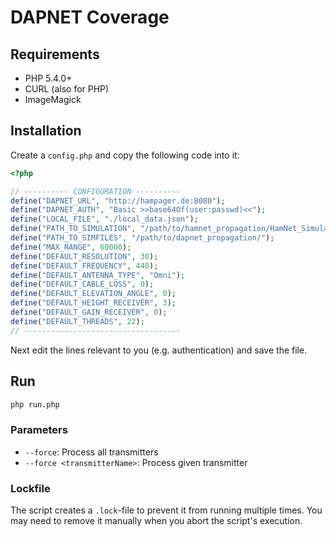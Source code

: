 # DAPNET Coverage

## Requirements
* PHP 5.4.0+
* CURL (also for PHP)
* ImageMagick

## Installation
Create a `config.php` and copy the following code into it:
```php
<?php

// ---------- CONFIGURATION ----------
define("DAPNET_URL", "http://hampager.de:8080");
define("DAPNET_AUTH", "Basic >>base64Of(user:passwd)<<");
define("LOCAL_FILE", "./local_data.json");
define("PATH_TO_SIMULATION", "/path/to/hamnet_propagation/HamNet_Simulation");
define("PATH_TO_SIMFILES", "/path/to/dapnet_propagation/");
define("MAX_RANGE", 60000);
define("DEFAULT_RESOLUTION", 30);
define("DEFAULT_FREQUENCY", 440);
define("DEFAULT_ANTENNA_TYPE", "Omni");
define("DEFAULT_CABLE_LOSS", 0);
define("DEFAULT_ELEVATION_ANGLE", 0);
define("DEFAULT_HEIGHT_RECEIVER", 3);
define("DEFAULT_GAIN_RECEIVER", 0);
define("DEFAULT_THREADS", 22);
// -----------------------------------
```

Next edit the lines relevant to you (e.g. authentication) and save the file.

## Run
```bash
php run.php
```

### Parameters
* `--force`: Process all transmitters
* `--force <transmitterName>`: Process given transmitter

### Lockfile
The script creates a `.lock`-file to prevent it from running multiple times.
You may need to remove it manually when you abort the script's execution.